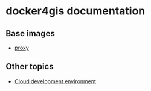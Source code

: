 # docker4gis documentation

## Base images

- [proxy](proxy/proxy.md)

## Other topics

- [Cloud development environment](/clouddevenv/clouddevenv.md)
